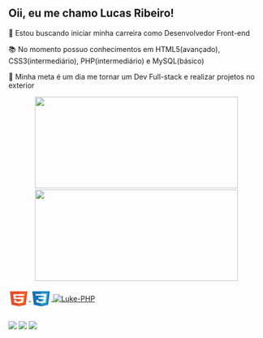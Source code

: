 <h2>Oii, eu me chamo Lucas Ribeiro!</h2>
<p>🌟 Estou buscando iniciar minha carreira como Desenvolvedor Front-end</p>
<p>📚 No momento possuo conhecimentos em HTML5(avançado), CSS3(intermediário), PHP(intermediário) e MySQL(básico)</p>
<p>🎯 Minha meta é um dia me tornar um Dev Full-stack e realizar projetos no exterior</p>

<div align="center">
  <a href="https://github.com/LukeR0C">
  <img height="180px" width="400px" src="https://github-readme-stats.vercel.app/api?username=LukeR0C&show_icons=true&theme=gruvbox&include_all_commits=true&count_private=true"/>
  <img height="180px" width="400px" src="https://github-readme-stats.vercel.app/api/top-langs/?username=LukeR0C&layout=compact&langs_count=7&theme=gruvbox"/>
</div>
<div style="display: inline_block"><br>
  <img align="center" alt="Luke-HTML" height="30" width="40" src="https://raw.githubusercontent.com/devicons/devicon/master/icons/html5/html5-original.svg">
  <img align="center" alt="Luke-CSS" height="30" width="40" src="https://raw.githubusercontent.com/devicons/devicon/master/icons/css3/css3-original.svg">
  <img align="center" alt="Luke-PHP" height="40" width="50" src="https://cdn.jsdelivr.net/gh/devicons/devicon/icons/php/php-plain.svg">
</div>
  
  ##
 
<div> 
  <a href="https://instagram.com/lukeroc_" target="_blank"><img src="https://img.shields.io/badge/-Instagram-%23E4405F?style=for-the-badge&logo=instagram&logoColor=white" target="_blank"></a>
  <a href="https://discord.gg/agxzStdcR" target="_blank"><img src="https://img.shields.io/badge/Discord-7289DA?style=for-the-badge&logo=discord&logoColor=white" target="_blank"></a> 
  <a href="mailto:lucasribeiroctt@gmail.com"><img src="https://img.shields.io/badge/-Gmail-%23333?style=for-the-badge&logo=gmail&logoColor=white&color=red" target="_blank"></a>
  
 
</div>
